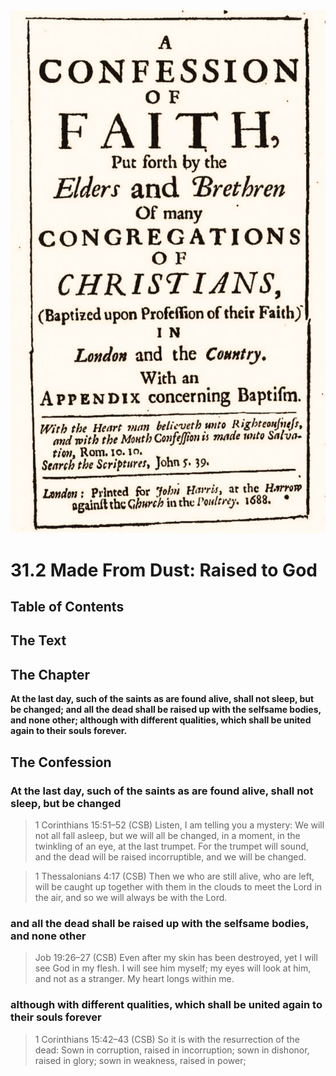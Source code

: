 <img class="intro-right" src="art-1689.png">

# 31.2 Made From Dust: Raised to God

## Table of Contents

<!-- toc -->

## The Text

## The Chapter

**At the last day, such of the saints as are found alive, shall not sleep, but be changed; and all the dead shall be raised up with the selfsame bodies, and none other; although with different qualities, which shall be united again to their souls forever.**

## The Confession

### At the last day, such of the saints as are found alive, shall not sleep, but be changed

>1 Corinthians 15:51–52 (CSB) Listen, I am telling you a mystery: We will not all fall asleep, but we will all be changed, in a moment, in the twinkling of an eye, at the last trumpet. For the trumpet will sound, and the dead will be raised incorruptible, and we will be changed.

>1 Thessalonians 4:17 (CSB) Then we who are still alive, who are left, will be caught up together with them in the clouds to meet the Lord in the air, and so we will always be with the Lord.

### and all the dead shall be raised up with the selfsame bodies, and none other

>Job 19:26–27 (CSB) Even after my skin has been destroyed, yet I will see God in my flesh. I will see him myself; my eyes will look at him, and not as a stranger. My heart longs within me.

### although with different qualities, which shall be united again to their souls forever

>1 Corinthians 15:42–43 (CSB) So it is with the resurrection of the dead: Sown in corruption, raised in incorruption; sown in dishonor, raised in glory; sown in weakness, raised in power;
